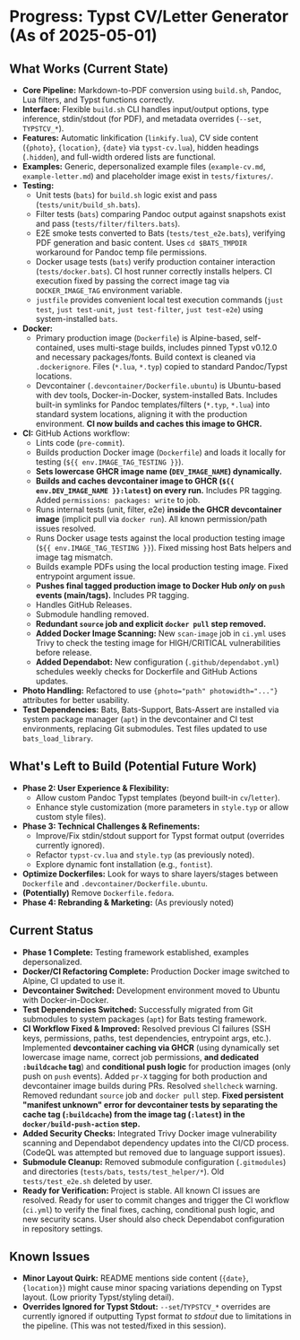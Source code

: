 # Progress: Typst CV/Letter Generator (As of 2025-05-01)

## What Works (Current State)

-   **Core Pipeline:** Markdown-to-PDF conversion using `build.sh`, Pandoc, Lua filters, and Typst functions correctly.
-   **Interface:** Flexible `build.sh` CLI handles input/output options, type inference, stdin/stdout (for PDF), and metadata overrides (`--set`, `TYPSTCV_*`).
-   **Features:** Automatic linkification (`linkify.lua`), CV side content (`{photo}`, `{location}`, `{date}` via `typst-cv.lua`), hidden headings (`.hidden`), and full-width ordered lists are functional.
-   **Examples:** Generic, depersonalized example files (`example-cv.md`, `example-letter.md`) and placeholder image exist in `tests/fixtures/`.
-   **Testing:**
    -   Unit tests (`bats`) for `build.sh` logic exist and pass (`tests/unit/build_sh.bats`).
    -   Filter tests (`bats`) comparing Pandoc output against snapshots exist and pass (`tests/filter/filters.bats`).
    -   E2E smoke tests converted to Bats (`tests/test_e2e.bats`), verifying PDF generation and basic content. Uses `cd $BATS_TMPDIR` workaround for Pandoc temp file permissions.
    -   Docker usage tests (`bats`) verify production container interaction (`tests/docker.bats`). CI host runner correctly installs helpers. CI execution fixed by passing the correct image tag via `DOCKER_IMAGE_TAG` environment variable.
    -   `justfile` provides convenient local test execution commands (`just test`, `just test-unit`, `just test-filter`, `just test-e2e`) using system-installed `bats`.
-   **Docker:**
    -   Primary production image (`Dockerfile`) is Alpine-based, self-contained, uses multi-stage builds, includes pinned Typst v0.12.0 and necessary packages/fonts. Build context is cleaned via `.dockerignore`. Files (`*.lua`, `*.typ`) copied to standard Pandoc/Typst locations.
    -   Devcontainer (`.devcontainer/Dockerfile.ubuntu`) is Ubuntu-based with dev tools, Docker-in-Docker, system-installed Bats. Includes built-in symlinks for Pandoc templates/filters (`*.typ`, `*.lua`) into standard system locations, aligning it with the production environment. **CI now builds and caches this image to GHCR.**
-   **CI:** GitHub Actions workflow:
    -   Lints code (`pre-commit`).
    -   Builds production Docker image (`Dockerfile`) and loads it locally for testing (`${{ env.IMAGE_TAG_TESTING }}`).
    -   **Sets lowercase GHCR image name (`DEV_IMAGE_NAME`) dynamically.**
    -   **Builds and caches devcontainer image to GHCR (`${{ env.DEV_IMAGE_NAME }}:latest`) on every run.** Includes PR tagging. Added `permissions: packages: write` to job.
    -   Runs internal tests (unit, filter, e2e) **inside the GHCR devcontainer image** (implicit pull via `docker run`). All known permission/path issues resolved.
    -   Runs Docker usage tests against the local production testing image (`${{ env.IMAGE_TAG_TESTING }}`). Fixed missing host Bats helpers and image tag mismatch.
    -   Builds example PDFs using the local production testing image. Fixed entrypoint argument issue.
    -   **Pushes final tagged production image to Docker Hub *only* on `push` events (main/tags).** Includes PR tagging.
    -   Handles GitHub Releases.
    -   Submodule handling removed.
    -   **Redundant `source` job and explicit `docker pull` step removed.**
    -   **Added Docker Image Scanning:** New `scan-image` job in `ci.yml` uses Trivy to check the testing image for HIGH/CRITICAL vulnerabilities before release.
    -   **Added Dependabot:** New configuration (`.github/dependabot.yml`) schedules weekly checks for Dockerfile and GitHub Actions updates.
-   **Photo Handling:** Refactored to use `{photo="path" photowidth="..."}` attributes for better usability.
-   **Test Dependencies:** Bats, Bats-Support, Bats-Assert are installed via system package manager (`apt`) in the devcontainer and CI test environments, replacing Git submodules. Test files updated to use `bats_load_library`.

## What's Left to Build (Potential Future Work)

-   **Phase 2: User Experience & Flexibility:**
    -   Allow custom Pandoc Typst templates (beyond built-in `cv`/`letter`).
    -   Enhance style customization (more parameters in `style.typ` or allow custom style files).
-   **Phase 3: Technical Challenges & Refinements:**
    -   Improve/Fix stdin/stdout support for Typst format output (overrides currently ignored).
    -   Refactor `typst-cv.lua` and `style.typ` (as previously noted).
    -   Explore dynamic font installation (e.g., `fontist`).
-   **Optimize Dockerfiles:** Look for ways to share layers/stages between `Dockerfile` and `.devcontainer/Dockerfile.ubuntu`.
-   **(Potentially)** Remove `Dockerfile.fedora`.
-   **Phase 4: Rebranding & Marketing:** (As previously noted)

## Current Status

-   **Phase 1 Complete:** Testing framework established, examples depersonalized.
-   **Docker/CI Refactoring Complete:** Production Docker image switched to Alpine, CI updated to use it.
-   **Devcontainer Switched:** Development environment moved to Ubuntu with Docker-in-Docker.
-   **Test Dependencies Switched:** Successfully migrated from Git submodules to system packages (`apt`) for Bats testing framework.
-   **CI Workflow Fixed & Improved:** Resolved previous CI failures (SSH keys, permissions, paths, test dependencies, entrypoint args, etc.). Implemented **devcontainer caching via GHCR** (using dynamically set lowercase image name, correct job permissions, **and dedicated `:buildcache` tag**) and **conditional push logic** for production images (only push on `push` events). Added `pr-X` tagging for both production and devcontainer image builds during PRs. Resolved `shellcheck` warning. Removed redundant `source` job and `docker pull` step. **Fixed persistent "manifest unknown" error for devcontainer tests by separating the cache tag (`:buildcache`) from the image tag (`:latest`) in the `docker/build-push-action` step.**
-   **Added Security Checks:** Integrated Trivy Docker image vulnerability scanning and Dependabot dependency updates into the CI/CD process. (CodeQL was attempted but removed due to language support issues).
-   **Submodule Cleanup:** Removed submodule configuration (`.gitmodules`) and directories (`tests/bats`, `tests/test_helper/*`). Old `tests/test_e2e.sh` deleted by user.
-   **Ready for Verification:** Project is stable. All known CI issues are resolved. Ready for user to commit changes and trigger the CI workflow (`ci.yml`) to verify the final fixes, caching, conditional push logic, and new security scans. User should also check Dependabot configuration in repository settings.

## Known Issues

-   **Minor Layout Quirk:** README mentions side content (`{date}`, `{location}`) might cause minor spacing variations depending on Typst layout. (Low priority Typst/styling detail).
-   **Overrides Ignored for Typst Stdout:** `--set`/`TYPSTCV_*` overrides are currently ignored if outputting Typst format *to stdout* due to limitations in the pipeline. (This was not tested/fixed in this session).
